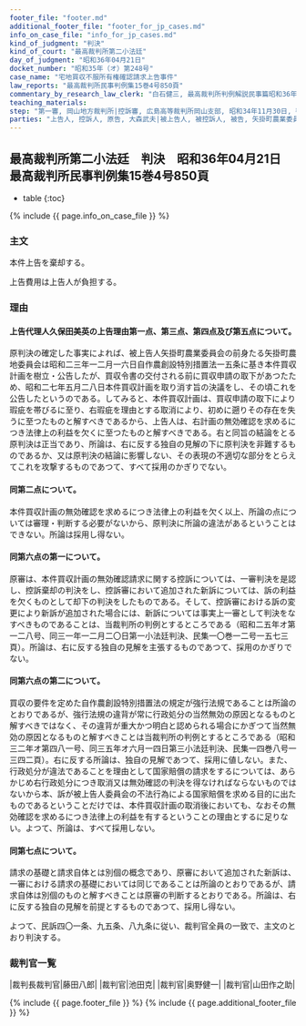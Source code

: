 ```yaml
---
footer_file: "footer.md"
additional_footer_file: "footer_for_jp_cases.md"
info_on_case_file: "info_for_jp_cases.md"
kind_of_judgment: "判決"
kind_of_court: "最高裁判所第二小法廷"
day_of_judgment: "昭和36年04月21日"
docket_number: "昭和35年（オ）第248号"
case_name: "宅地買収不服所有権確認請求上告事件"
law_reports: "最高裁判所民事判例集15巻4号850頁"
commentary_by_research_law_clerk: "白石健三, 最高裁判所判例解説民事篇昭和36年度159頁"
teaching_materials:
step: "第一審, 岡山地方裁判所|控訴審, 広島高等裁判所岡山支部, 昭和34年11月30日, 判決"
parties: "上告人, 控訴人, 原告, 大森武夫|被上告人, 被控訴人, 被告, 矢掛町農業委員会"
---
```


## 最高裁判所第二小法廷　判決　昭和36年04月21日　最高裁判所民事判例集15巻4号850頁

* table
{:toc}

{% include {{ page.info_on_case_file }}  %}

















### 主文



本件上告を棄却する。

上告費用は上告人が負担する。





### 理由



#### 上告代理人久保田美英の上告理由第一点、第三点、第四点及び第五点について。

原判決の確定した事実によれば、被上告人矢掛町農業委員会の前身たる矢掛町農地委員会は昭和二三年一二月一六日自作農創設特別措置法一五条に基き本件買収計画を樹立・公告したが、買収令書の交付される前に買収申請の取下があつたため、昭和二七年五月二八日本件買収計画を取り消す旨の決議をし、その頃これを公告したというのである。してみると、本件買収計画は、買収申請の取下により瑕疵を帯びるに至り、右瑕疵を理由とする取消により、初めに遡りその存在を失うに至つたものと解すべきであるから、上告人は、右計画の無効確認を求めるにつき法律上の利益を欠くに至つたものと解すべきである。右と同旨の結論をとる原判決は正当であり、所論は、右に反する独自の見解の下に原判決を非難するものであるか、又は原判決の結論に影響しない、その表現の不適切な部分をとらえてこれを攻撃するものであつて、すべて採用のかぎりでない。

#### 同第二点について。

本件買収計画の無効確認を求めるにつき法律上の利益を欠く以上、所論の点については審理・判断する必要がないから、原判決に所論の違法があるということはできない。所論は採用し得ない。

#### 同第六点の第一について。

原審は、本件買収計画の無効確認請求に関する控訴については、一審判決を是認し、控訴棄却の判決をし、控訴審において追加された新訴については、訴の利益を欠くものとして却下の判決をしたものである。そして、控訴審における訴の変更により新訴が追加された場合には、新訴については事実上一審として判決をなすべきものであることは、当裁判所の判例とするところである（昭和二五年オ第一二八号、同三一年一二月二〇日第一小法廷判決、民集一〇巻一二号一五七三頁）。所論は、右に反する独自の見解を主張するものであつて、採用のかぎりでない。

#### 同第六点の第二について。

買収の要件を定めた自作農創設特別措置法の規定が強行法規であることは所論のとおりであるが、強行法規の違背が常に行政処分の当然無効の原因となるものと解すべきではなく、その違背が重大かつ明白と認められる場合にかぎつて当然無効の原因となるものと解すべきことは当裁判所の判例とするところである（昭和三二年オ第四八一号、同三五年オ六月一四日第三小法廷判決、民集一四巻八号一三四二頁）。右に反する所論は、独自の見解であつて、採用に値しない。また、行政処分が違法であることを理由として国家賠償の請求をするについては、あらかじめ右行政処分につき取消又は無効確認の判決を得なければならないものではないから本、訴が被上告人委員会の不法行為による国家賠償を求める目的に出たものであるということだけでは、本件買収計画の取消後においても、なおその無効確認を求めるにつき法律上の利益を有するということの理由とするに足りない。よつて、所論は、すべて採用しない。

#### 同第七点について。

請求の基礎と請求自体とは別個の概念であり、原審において追加された新訴は、一審における請求の基礎においては同じであることは所論のとおりであるが、請求自体は別個のものと解すべきことは原審の判断するとおりである。所論は、右に反する独自の見解を前提とするものであつて、採用し得ない。

よつて、民訴四〇一条、九五条、八九条に従い、裁判官全員の一致で、主文のとおり判決する。

### 裁判官一覧

|裁判長裁判官|藤田八郎|
|裁判官|池田克|
|裁判官|奥野健一|
|裁判官|山田作之助|


{% include {{ page.footer_file }}  %}
{% include {{ page.additional_footer_file }}  %}
